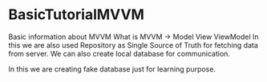 # BasicTutorialMVVM
Basic information about MVVM
What is MVVM -> Model View ViewModel
In this we are also used Repository as Single Source of Truth for fetching data from server.
We can also create local database for communication.

In this we are creating fake database just for learning purpose.
